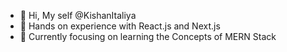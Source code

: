 - 👋 Hi, My self @KishanItaliya
- 👀 Hands on experience with React.js and Next.js 
- 🌱 Currently focusing on learning the Concepts of MERN Stack

<!---
KishanItaliya/KishanItaliya is a ✨ special ✨ repository because its `README.md` (this file) appears on your GitHub profile.
You can click the Preview link to take a look at your changes.
--->
